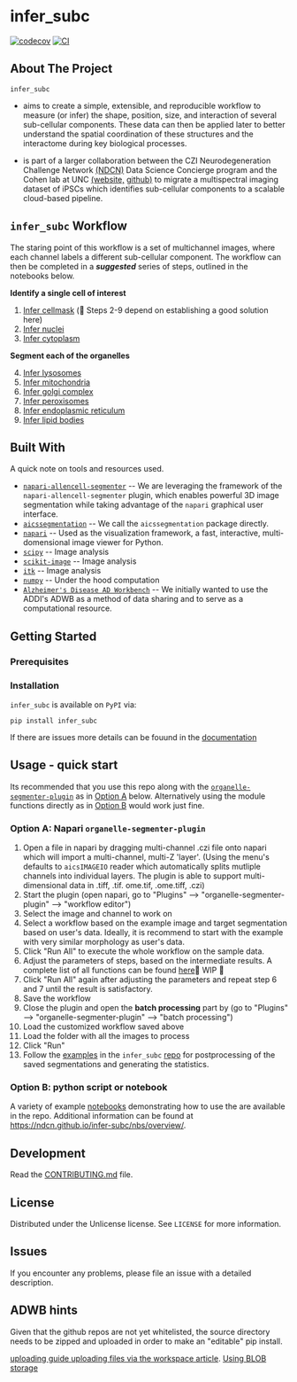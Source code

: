 # infer_subc

[![codecov](https://codecov.io/gh/ergonyc/infer-subc/branch/main/graph/badge.svg?token=infer-subc_token_here)](https://codecov.io/gh/ergonyc/infer-subc)
[![CI](https://github.com/ergonyc/infer-subc/actions/workflows/main.yml/badge.svg)](https://github.com/ergonyc/infer-subc/actions/workflows/main.yml)

## About The Project

`infer_subc` 
- aims to create a simple, extensible, and reproducible workflow to measure (or infer) the shape, position, size, and interaction of several sub-cellular components. These data can then be applied later to better understand the spatial coordination of these structures and the interactome during key biological processes.

- is part of a larger collaboration between the CZI Neurodegeneration Challenge Network [(NDCN)](https://chanzuckerberg.com/science/programs-resources/neurodegeneration-challenge/) Data Science Concierge program and the Cohen lab at UNC [(website,](https://cohenlaboratory.web.unc.edu/) [github)](https://github.com/SCohenLab) to migrate a multispectral imaging dataset of iPSCs which identifies sub-cellular components to a scalable cloud-based pipeline.  



## `infer_subc` Workflow

The staring point of this workflow is a set of multichannel images, where each channel labels a different sub-cellular component. The workflow can then be completed in a _**suggested**_ series of steps, outlined in the notebooks below.

**Identify a single cell of interest**

1. [Infer cellmask](./notebooks/01_infer_cellmask.ipynb) (🚨 Steps 2-9 depend on establishing a good solution here)
2. [Infer nuclei ](./notebooks/02_infer_nuclei.ipynb)
3. [Infer cytoplasm](./notebooks/03_infer_cytoplasm.ipynb) 

**Segment each of the organelles**

4. [Infer lysosomes](./notebooks/04_infer_lysosome.ipynb)
5. [Infer mitochondria](./notebooks/05_infer_mitochondria.ipynb)
6. [Infer golgi complex](./notebooks/06_infer_golgi.ipynb)
7. [Infer peroxisomes](./notebooks/07_infer_peroxisome.ipynb)
8. [Infer endoplasmic reticulum](./notebooks/08_infer_endoplasmic_reticulum.ipynb)
9. [Infer lipid bodies](./notebooks/09_infer_lipid_body.ipynb) 

## Built With

A quick note on tools and resources used.

- [`napari-allencell-segmenter`](https://github.com/AllenCell/napari-allencell-segmenter) -- We are leveraging the framework of the `napari-allencell-segmenter` plugin, which enables powerful 3D image segmentation while taking advantage of the `napari` graphical user interface. 
- [`aicssegmentation`](https://github.com/AllenCell/aics-segmentation) -- We call the `aicssegmentation` package directly.
- [`napari`](https://napari.org/stable/) -- Used as the visualization framework, a fast, interactive, multi-domensional image viewer for Python.
- [`scipy`](https://scipy.org/install/) -- Image analysis
- [`scikit-image`](https://scikit-image.org/) -- Image analysis
- [`itk`](https://itkpythonpackage.readthedocs.io/en/master/Quick_start_guide.html) -- Image analysis
- [`numpy`](https://numpy.org/) -- Under the hood computation
- [`Alzheimer's Disease AD Workbench`](https://www.alzheimersdata.org/ad-workbench) -- We initially wanted to use the ADDI's ADWB as a method of data sharing and to serve as a computational resource.


## Getting Started

### Prerequisites



### Installation
`infer_subc` is  available on `PyPI` via: 

```
pip install infer_subc
```

If there are issues more details can be fouund in the [documentation](https://ndcn.github.io/infer-subc/config/)


## Usage - quick start
Its recommended that you use this repo along with the [`organelle-segmenter-plugin`](https://github.com/ndcn/organelle-segmenter-plugin) as in [Option A](#option-a-napari-organelle-segmenter-plugin) below.  Alternatively using the module functions directly as in [Option B](#option-b-python-script-or-notebook) would work just fine.


### Option A: Napari `organelle-segmenter-plugin`

1. Open a file in napari by dragging multi-channel .czi file onto napari which will import a multi-channel, multi-Z 'layer'. (Using the menu's defaults to `aicsIMAGEIO` reader which automatically splits mutliple channels into individual layers.  The plugin is able to support multi-dimensional data in .tiff, .tif. ome.tif, .ome.tiff, .czi)
2. Start the plugin (open napari, go to "Plugins" --> "organelle-segmenter-plugin" --> "workflow editor")
3. Select the image and channel to work on
4. Select a workflow based on the example image and target segmentation based on user's data. Ideally, it is recommend to start with the example with very similar morphology as user's data.
5. Click "Run All" to execute the whole workflow on the sample data.
6. Adjust the parameters of steps, based on the intermediate results.  A complete list of all functions can be found [here](https://github.com/ndcn/infer-subc/blob/main/infer_subc/organelles_config/function_params.md)🚧 WIP 🚧
7. Click "Run All" again after adjusting the parameters and repeat step 6 and 7 until the result is satisfactory.
8. Save the workflow
9. Close the plugin and open the **batch processing** part by (go to "Plugins" --> "organelle-segmenter-plugin" --> "batch processing")
10. Load the customized workflow saved above 
11. Load the folder with all the images to process
12. Click "Run"
13. Follow the [examples](https://github.com/ndcn/infer-subc/blob/main/notebooks/14_final_workflow.ipynb) in the `infer_subc` [repo](https://github.com/ndcn/infer-subc/) for postprocessing of the saved segmentations and generating the statistics.  

### Option B: python script or notebook 

A variety of example [notebooks](https://github.com/ndcn/infer-subc/blob/main/notebooks/) demonstrating how to use the are available in the repo.  Additional information can be found at https://ndcn.github.io/infer-subc/nbs/overview/.  


## Development

Read the [CONTRIBUTING.md](CONTRIBUTING.md) file.

## License

Distributed under the Unlicense license. See `LICENSE` for more information.  

## Issues

If you encounter any problems, please file an issue with a detailed description.

## ADWB hints

Given that the github repos are not yet whitelisted, the source directory needs to be zipped and uploaded in order to make an "editable" pip install.

[uploading guide ](https://knowledgebase.aridhia.io/article/guidance-for-uploading-files/)
[uploading files via the workspace article](https://knowledgebase.aridhia.io/article/uploading-files-via-the-workspace/).
[Using BLOB storage](https://knowledgebase.aridhia.io/article/using-blob-storage/)
